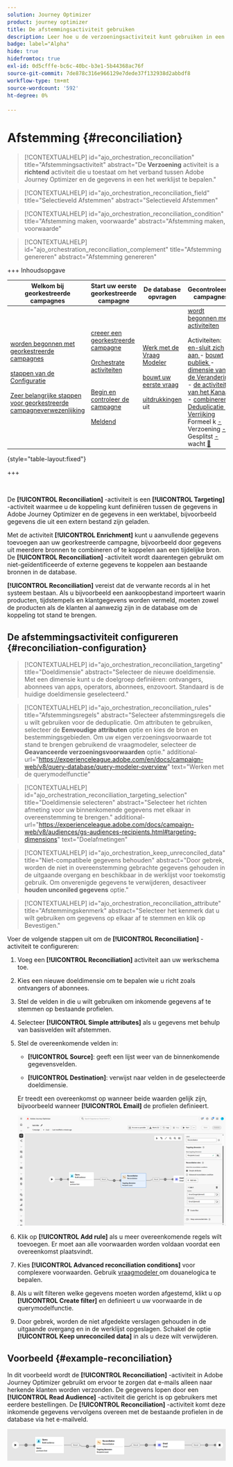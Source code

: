 ```yaml
---
solution: Journey Optimizer
product: journey optimizer
title: De afstemmingsactiviteit gebruiken
description: Leer hoe u de verzoeningsactiviteit kunt gebruiken in een georkestreerde campagne
badge: label="Alpha"
hide: true
hidefromtoc: true
exl-id: 0d5cfffe-bc6c-40bc-b3e1-5b44368ac76f
source-git-commit: 7de878c316e966129e7dede37f132938d2abbdf8
workflow-type: tm+mt
source-wordcount: '592'
ht-degree: 0%

---
```


# Afstemming {#reconciliation}

>[!CONTEXTUALHELP]
>id="ajo_orchestration_reconciliation"
>title="Afstemmingsactiviteit"
>abstract="De **Verzoening** activiteit is a **richtend** activiteit die u toestaat om het verband tussen Adobe Journey Optimizer en de gegevens in een het werklijst te bepalen."

>[!CONTEXTUALHELP]
>id="ajo_orchestration_reconciliation_field"
>title="Selectieveld Afstemmen"
>abstract="Selectieveld Afstemmen"

>[!CONTEXTUALHELP]
>id="ajo_orchestration_reconciliation_condition"
>title="Afstemming maken, voorwaarde"
>abstract="Afstemming maken, voorwaarde"

>[!CONTEXTUALHELP]
>id="ajo_orchestration_reconciliation_complement"
>title="Afstemming genereren"
>abstract="Afstemming genereren"

+++ Inhoudsopgave

| Welkom bij georkestreerde campagnes | Start uw eerste georkestreerde campagne | De database opvragen | Gecontroleerde campagnes |
|---|---|---|---|
| [ worden begonnen met georkestreerde campagnes ](../gs-orchestrated-campaigns.md)<br/><br/>[ stappen van de Configuratie ](../configuration-steps.md)<br/><br/>[ Zeer belangrijke stappen voor georkestreerde campagneverwezenlijking ](../gs-campaign-creation.md) | [ creeer een georkestreerde campagne ](../create-orchestrated-campaign.md)<br/><br/>[ Orchestrate activiteiten ](../orchestrate-activities.md)<br/><br/><br/>[ Begin en controleer de campagne ](../start-monitor-campaigns.md)<br/><br/>[ Meldend ](../reporting-campaigns.md) | [ Werk met de Vraag Modeler ](../orchestrated-rule-builder.md)<br/><br/>[ bouwt uw eerste vraag ](../build-query.md)<br/><br/>[ uitdrukkingen ](../edit-expressions.md) uit | [ wordt begonnen met activiteiten ](about-activities.md)<br/><br/> Activiteiten:<br/>[ en-sluit zich aan ](and-join.md) - [ bouwt publiek ](build-audience.md) - [ dimensie van de Verandering ](change-dimension.md) - [ de activiteiten van het Kanaal ](channels.md) - [ combineren ](combine.md) - [ Deduplicatie ](deduplication.md) - [ Verrijking ](enrichment.md) Formeel k [ - ](fork.md) Verzoening [ - ](reconciliation.md) Gesplitst [ - ](split.md) wacht [&#128279;](wait.md) |

{style="table-layout:fixed"}

+++

<br/>

De **[!UICONTROL Reconciliation]** -activiteit is een **[!UICONTROL Targeting]** -activiteit waarmee u de koppeling kunt definiëren tussen de gegevens in Adobe Journey Optimizer en de gegevens in een werktabel, bijvoorbeeld gegevens die uit een extern bestand zijn geladen.

Met de activiteit **[!UICONTROL Enrichment]** kunt u aanvullende gegevens toevoegen aan uw georkestreerde campagne, bijvoorbeeld door gegevens uit meerdere bronnen te combineren of te koppelen aan een tijdelijke bron. De **[!UICONTROL Reconciliation]** -activiteit wordt daarentegen gebruikt om niet-geïdentificeerde of externe gegevens te koppelen aan bestaande bronnen in de database.

**[!UICONTROL Reconciliation]** vereist dat de verwante records al in het systeem bestaan. Als u bijvoorbeeld een aankoopbestand importeert waarin producten, tijdstempels en klantgegevens worden vermeld, moeten zowel de producten als de klanten al aanwezig zijn in de database om de koppeling tot stand te brengen.

## De afstemmingsactiviteit configureren {#reconciliation-configuration}

>[!CONTEXTUALHELP]
>id="ajo_orchestration_reconciliation_targeting"
>title="Doeldimensie"
>abstract="Selecteer de nieuwe doeldimensie. Met een dimensie kunt u de doelgroep definiëren: ontvangers, abonnees van apps, operators, abonnees, enzovoort. Standaard is de huidige doeldimensie geselecteerd."

>[!CONTEXTUALHELP]
>id="ajo_orchestration_reconciliation_rules"
>title="Afstemmingsregels"
>abstract="Selecteer afstemmingsregels die u wilt gebruiken voor de deduplicatie. Om attributen te gebruiken, selecteer de **Eenvoudige attributen** optie en kies de bron en bestemmingsgebieden. Om uw eigen verzoeningsvoorwaarde tot stand te brengen gebruikend de vraagmodeler, selecteer de **Geavanceerde verzoeningsvoorwaarden** optie."
>additional-url="https://experienceleague.adobe.com/en/docs/campaign-web/v8/query-database/query-modeler-overview" text="Werken met de querymodelfunctie"

>[!CONTEXTUALHELP]
>id="ajo_orchestration_reconciliation_targeting_selection"
>title="Doeldimensie selecteren"
>abstract="Selecteer het richten afmeting voor uw binnenkomende gegevens met elkaar in overeenstemming te brengen."
>additional-url="https://experienceleague.adobe.com/docs/campaign-web/v8/audiences/gs-audiences-recipients.html#targeting-dimensions" text="Doelafmetingen"

>[!CONTEXTUALHELP]
>id="ajo_orchestration_keep_unreconciled_data"
>title="Niet-compatibele gegevens behouden"
>abstract="Door gebrek, worden de niet in overeenstemming gebrachte gegevens gehouden in de uitgaande overgang en beschikbaar in de werklijst voor toekomstig gebruik. Om onverenigde gegevens te verwijderen, desactiveer **houden unconiled gegevens** optie."

>[!CONTEXTUALHELP]
>id="ajo_orchestration_reconciliation_attribute"
>title="Afstemmingskenmerk"
>abstract="Selecteer het kenmerk dat u wilt gebruiken om gegevens op elkaar af te stemmen en klik op Bevestigen."

Voer de volgende stappen uit om de **[!UICONTROL Reconciliation]** -activiteit te configureren:

1. Voeg een **[!UICONTROL Reconciliation]** activiteit aan uw werkschema toe.

1. Kies een nieuwe doeldimensie om te bepalen wie u richt zoals ontvangers of abonnees.

1. Stel de velden in die u wilt gebruiken om inkomende gegevens af te stemmen op bestaande profielen.

1. Selecteer **[!UICONTROL Simple attributes]** als u gegevens met behulp van basisvelden wilt afstemmen.

1. Stel de overeenkomende velden in:

   * **[!UICONTROL Source]**: geeft een lijst weer van de binnenkomende gegevensvelden.

   * **[!UICONTROL Destination]**: verwijst naar velden in de geselecteerde doeldimensie.

   Er treedt een overeenkomst op wanneer beide waarden gelijk zijn, bijvoorbeeld wanneer **[!UICONTROL Email]** de profielen definieert.

   ![](../assets/workflow-reconciliation-criteria.png)

1. Klik op **[!UICONTROL Add rule]** als u meer overeenkomende regels wilt toevoegen. Er moet aan alle voorwaarden worden voldaan voordat een overeenkomst plaatsvindt.

1. Kies **[!UICONTROL Advanced reconciliation conditions]** voor complexere voorwaarden. Gebruik [ vraagmodeler ](../orchestrated-rule-builder.md) om douanelogica te bepalen.

1. Als u wilt filteren welke gegevens moeten worden afgestemd, klikt u op **[!UICONTROL Create filter]** en definieert u uw voorwaarde in de querymodelfunctie.

1. Door gebrek, worden de niet afgedekte verslagen gehouden in de uitgaande overgang en in de werklijst opgeslagen. Schakel de optie **[!UICONTROL Keep unreconciled data]** in als u deze wilt verwijderen.

## Voorbeeld {#example-reconciliation}

In dit voorbeeld wordt de **[!UICONTROL Reconciliation]** -activiteit in Adobe Journey Optimizer gebruikt om ervoor te zorgen dat e-mails alleen naar herkende klanten worden verzonden. De gegevens lopen door een **[!UICONTROL Read Audience]** -activiteit die gericht is op gebruikers met eerdere bestellingen. De **[!UICONTROL Reconciliation]** -activiteit komt deze inkomende gegevens vervolgens overeen met de bestaande profielen in de database via het e-mailveld.

![](../assets/workflow-reconciliation-sample-1.0.png)
